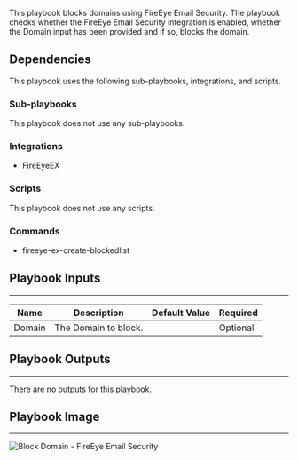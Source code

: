 This playbook blocks domains using FireEye Email Security.
The playbook checks whether the FireEye Email Security integration is enabled, whether the Domain input has been provided and if so, blocks the domain.

## Dependencies
This playbook uses the following sub-playbooks, integrations, and scripts.

### Sub-playbooks
This playbook does not use any sub-playbooks.

### Integrations
* FireEyeEX

### Scripts
This playbook does not use any scripts.

### Commands
* fireeye-ex-create-blockedlist

## Playbook Inputs
---

| **Name** | **Description** | **Default Value** | **Required** |
| --- | --- | --- | --- |
| Domain | The Domain to block. |  | Optional |

## Playbook Outputs
---
There are no outputs for this playbook.

## Playbook Image
---
![Block Domain - FireEye Email Security](https://raw.githubusercontent.com/cvescan/cvescan/7d20d193ddfe06ad3ead0effb87db3e71fe675a8/Packs/FireEyeEX/doc_files/Block_Domain_-_FireEye_Email_Security.png)